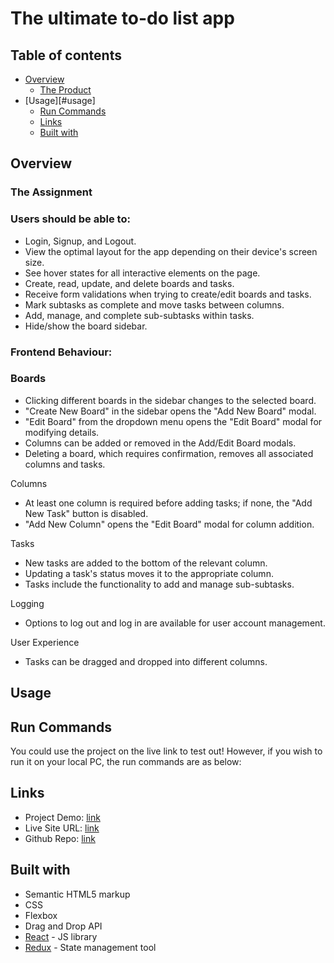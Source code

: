# The ultimate to-do list app


## Table of contents

- [Overview](#overview)
  - [The Product](#frontend-behaviour)
- [Usage][#usage]
  - [Run Commands](#frontend-behaviour)
  - [Links](#links)
  - [Built with](#built-with)

## Overview

### The Assignment

### Users should be able to:

- Login, Signup, and Logout.
- View the optimal layout for the app depending on their device's screen size.
- See hover states for all interactive elements on the page.
- Create, read, update, and delete boards and tasks.
- Receive form validations when trying to create/edit boards and tasks.
- Mark subtasks as complete and move tasks between columns.
- Add, manage, and complete sub-subtasks within tasks.
- Hide/show the board sidebar.

### Frontend Behaviour:

### Boards
- Clicking different boards in the sidebar changes to the selected board.
- "Create New Board" in the sidebar opens the "Add New Board" modal.
- "Edit Board" from the dropdown menu opens the "Edit Board" modal for modifying details.
- Columns can be added or removed in the Add/Edit Board modals.
- Deleting a board, which requires confirmation, removes all associated columns and tasks.

 Columns
- At least one column is required before adding tasks; if none, the "Add New Task" button is disabled.
- "Add New Column" opens the "Edit Board" modal for column addition.

 Tasks
- New tasks are added to the bottom of the relevant column.
- Updating a task's status moves it to the appropriate column.
- Tasks include the functionality to add and manage sub-subtasks.

 Logging
- Options to log out and log in are available for user account management.

 User Experience
- Tasks can be dragged and dropped into different columns.

## Usage

## Run Commands
  You could use the project on the live link to test out! However, if you wish to run it on your local PC, the run commands are as below:


## Links

- Project Demo: [link]()
- Live Site URL: [link](https://kanban-task-management-app.netlify.app/)
- Github Repo: [link]()

## Built with

- Semantic HTML5 markup
- CSS
- Flexbox
- Drag and Drop API
- [React](https://reactjs.org/) - JS library
- [Redux](https://redux.js.org/) - State management tool

